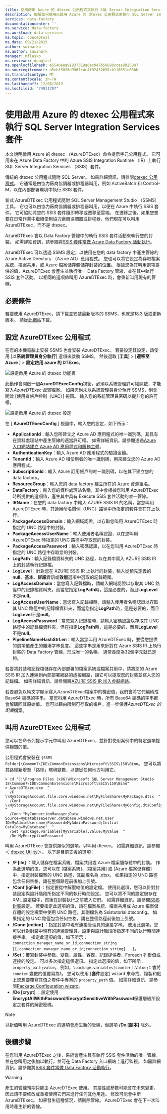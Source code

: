 ```yaml
---
title: 使用啟用 Azure 的 dtexec 公用程式來執行 SQL Server Integration Services （SSIS）套件
description: 瞭解如何使用已啟用 Azure 的 dtexec 公用程式來執行 SQL Server Integration Services （SSIS）套件。
services: data-factory
documentationcenter: ''
ms.service: data-factory
ms.workload: data-services
ms.topic: conceptual
ms.date: 09/21/2019
author: swinarko
ms.author: sawinark
manager: mflasko
ms.reviewer: douglasl
ms.openlocfilehash: a5540eea91937319a6ac947b50698ccaa8b25847
ms.sourcegitcommit: a5ebf5026d9967c4c4f92432698cb1f8651c03bb
ms.translationtype: MT
ms.contentlocale: zh-TW
ms.lasthandoff: 12/08/2019
ms.locfileid: "74931707"
---
```

# <a name="run-sql-server-integration-services-packages-with-the-azure-enabled-dtexec-utility"></a>使用啟用 Azure 的 dtexec 公用程式來執行 SQL Server Integration Services 套件
本文說明啟用 Azure 的 dtexec （AzureDTExec）命令提示字元公用程式。 它可用來在 Azure Data Factory 中的 Azure SSIS Integration Runtime （IR）上執行 SQL Server Integration Services （SSIS）套件。

傳統的 dtexec 公用程式隨附 SQL Server。 如需詳細資訊，請參閱[dtexec 公用程式](https://docs.microsoft.com/sql/integration-services/packages/dtexec-utility?view=sql-server-2017)。 它通常是由協力廠商協調器或排程器叫用，例如 ActiveBatch 和 Control-M，以在內部部署環境中執行 SSIS 套件。 

新式 AzureDTExec 公用程式隨附 SQL Server Management Studio （SSMS）工具。 它也可以由協力廠商協調器或排程器叫用，以便在 Azure 中執行 SSIS 套件。 它可協助將您的 SSIS 套件隨即轉移或遷移至雲端。 在遷移之後，如果您想要在日常作業中繼續使用協力廠商協調器或排程器，他們現在可以叫用 AzureDTExec，而不是 dtexec。

AzureDTExec 會以 Data Factory 管線中的執行 SSIS 套件活動來執行您的封裝。 如需詳細資訊，請參閱將[SSIS 套件當做 Azure Data Factory 活動執行](https://docs.microsoft.com/azure/data-factory/how-to-invoke-ssis-package-ssis-activity)。 

AzureDTExec 可以透過 SSMS 設定，以使用在您的 data factory 中產生管線的 Azure Active Directory （Azure AD）應用程式。 您也可以將它設定為存取檔案系統、檔案共用，或 Azure 檔案儲存體儲存封裝的位置。 根據您為其叫用選項提供的值，AzureDTExec 會產生並執行唯一 Data Factory 管線，並在其中執行 SSIS 套件活動。 以相同的選項值叫用 AzureDTExec 時，會重新叫用現有的管線。

## <a name="prerequisites"></a>必要條件
若要使用 AzureDTExec，請下載並安裝最新版本的 SSMS，也就是18.3 版或更新版本。 請從[此網站](https://docs.microsoft.com/sql/ssms/download-sql-server-management-studio-ssms?view=sql-server-2017)下載。

## <a name="configure-the-azuredtexec-utility"></a>設定 AzureDTExec 公用程式
在您的本機電腦上安裝 SSMS 也會安裝 AzureDTExec。 若要設定其設定，請使用 [以**系統管理員身分執行**] 選項來啟動 SSMS。 然後選取 [**工具**] > [**遷移至 Azure** ] > **設定啟用 azure 的 DTExec**。

![設定啟用 Azure 的 dtexec 功能表](media/how-to-invoke-ssis-package-azure-enabled-dtexec/ssms-azure-enabled-dtexec-menu.png)

此動作會開啟一個**AzureDTExecConfig**視窗，必須以系統管理許可權開啟，才能寫入*AzureDTExec 配置*檔案。 如果您尚未以系統管理員身分執行 SSMS，則會開啟 [使用者帳戶控制（UAC）] 視窗。 輸入您的系統管理員密碼以提升您的許可權。

![設定啟用 Azure 的 dtexec 設定](media/how-to-invoke-ssis-package-azure-enabled-dtexec/ssms-azure-enabled-dtexec-settings.png)

在 [ **AzureDTExecConfig** ] 視窗中，輸入您的設定，如下所示：

- **ApplicationId**：輸入您所建立之 Azure AD 應用程式的唯一識別碼，其具有在資料處理站中產生管線的適當許可權。 如需詳細資訊，請參閱透過[Azure 入口網站建立 Azure AD 應用程式和服務主體](https://docs.microsoft.com/azure/active-directory/develop/howto-create-service-principal-portal)。
- **AuthenticationKey**：輸入 Azure AD 應用程式的驗證金鑰。
- **TenantId**：輸入 Azure AD 租使用者的唯一識別碼，用來建立您的 Azure AD 應用程式。
- **SubscriptionId**：輸入 Azure 訂用帳戶的唯一識別碼，以在其下建立您的 data factory。
- **ResourceGroup**：輸入您的 data factory 建立所在的 Azure 資源組名。
- **DataFactory**：輸入您的資料處理站名稱，其中會根據您叫用 AzureDTExec 時所提供的選項值，產生其中具有 Execute SSIS 套件活動的唯一管線。
- **IRName**：在您的 data factory 中輸入 AZURE SSIS IR 的名稱，當您叫用 AzureDTExec 時，其通用命名慣例（UNC）路徑中所指定的套件會在其上執行。
- **PackageAccessDomain**：輸入網域認證，以存取您叫用 AzureDTExec 時指定的 UNC 路徑中的封裝。
- **PackageAccessUserName**：輸入使用者名稱認證，以在您叫用 AzureDTExec 時指定的 UNC 路徑中存取您的封裝。
- **PackageAccessPassword**：輸入密碼認證，以在您叫用 AzureDTExec 時指定的 UNC 路徑中存取您的封裝。
- **LogPath**：輸入記錄檔資料夾的 UNC 路徑，以在其中寫入 AZURE SSIS IR 上的封裝執行記錄檔。
- **LogLevel**：針對您在 AZURE SSIS IR 上執行的封裝，輸入從預先定義的**null**、**基本**、**詳細**資訊或**效能**選項中選取的記錄範圍。
- **LogAccessDomain**：當您寫入記錄檔時，請輸入網域認證以存取其 UNC 路徑中的記錄檔資料夾，而當您指定**LogPath**時，這是必要的，而且**LogLevel**不是**null**。
- **LogAccessUserName**：當您寫入記錄檔時，請輸入使用者名稱認證以存取其 UNC 路徑中的記錄檔資料夾，而當您指定**LogPath**時，這是必要的，而且**LogLevel**不是**null**。
- **LogAccessPassword**：當您寫入記錄檔時，請輸入密碼認證以存取其 UNC 路徑中的記錄檔資料夾，但在指定**LogPath**時，這是必要的，而且**LogLevel**不是**null**。
- **PipelineNameHashStrLen**：輸入當您叫用 AzureDTExec 時，要從您提供的選項值產生的雜湊字串長度。 這些字串是用來針對在 Azure SSIS IR 上執行封裝的 Data Factory 管線，形成唯一的名稱。 通常長度為32個字元就已足夠。

若要將封裝和記錄檔儲存在內部部署的檔案系統或檔案共用中，請將您的 Azure SSIS IR 加入連線到內部部署網路的虛擬網路，讓它可以提取您的封裝並寫入您的記錄檔。 如需詳細資訊，請參閱將[AZURE SSIS IR 加入虛擬網路](https://docs.microsoft.com/azure/data-factory/join-azure-ssis-integration-runtime-virtual-network)。

若要避免以純文字顯示寫入*AzureDTExec*檔案中的機密值，我們會將它們編碼成 Base64 編碼的字串。 當您叫用 AzureDTExec 時，所有 Base64 編碼的字串都會解碼回其原始值。 您可以藉由限制可存取的帳戶，進一步保護*AzureDTExec 的配置*檔案。

## <a name="invoke-the-azuredtexec-utility"></a>叫用 AzureDTExec 公用程式
您可以在命令列提示字元中叫用 AzureDTExec，並針對使用案例中的特定選項提供相關的值。

公用程式會安裝在 `{SSMS Folder}\Common7\IDE\CommonExtensions\Microsoft\SSIS\150\Binn`。 您可以將其路徑新增至「路徑」環境變數，以便從任何地方叫用它。

```dos
> cd "C:\Program Files (x86)\Microsoft SQL Server Management Studio 18\Common7\IDE\CommonExtensions\Microsoft\SSIS\150\Binn"
> AzureDTExec.exe  ^
  /F \\MyStorageAccount.file.core.windows.net\MyFileShare\MyPackage.dtsx  ^
  /Conf \\MyStorageAccount.file.core.windows.net\MyFileShare\MyConfig.dtsConfig  ^
  /Conn "MyConnectionManager;Data Source=MyDatabaseServer.database.windows.net;User ID=MyAdminUsername;Password=MyAdminPassword;Initial Catalog=MyDatabase"  ^
  /Set \package.variables[MyVariable].Value;MyValue  ^
  /De MyEncryptionPassword
```

叫用 AzureDTExec 會提供類似的選項，以叫用 dtexec。 如需詳細資訊，請參閱＜ [dtexec Utility](https://docs.microsoft.com/sql/integration-services/packages/dtexec-utility?view=sql-server-2017)＞。 以下是目前支援的選項：

- **/F [ile]** ：載入儲存在檔案系統、檔案共用或 Azure 檔案儲存體中的封裝。 作為此選項的值，您可以在 [檔案系統]、[檔案共用] 或 [Azure 檔案儲存體] 中，指定封裝檔案的 UNC 路徑，其副檔名為 .dtsx。 如果指定的 UNC 路徑包含任何空格，請在整個路徑前後加上引號。
- **/Conf [igFile]** ：指定要從中解壓縮值的設定檔。 使用此選項，您可以針對封裝設定與設計階段所指定不同的執行時間設定。 您可以將不同的設定儲存在 XML 設定檔中，然後在封裝執行之前載入它們。 如需詳細資訊，請參閱[SSIS 封裝](https://docs.microsoft.com/sql/integration-services/packages/package-configurations?view=sql-server-2017)設定。 若要指定此選項的值，請在檔案系統、檔案共用或 Azure 檔案儲存體的設定檔案中使用 UNC 路徑，其副檔名為 Ssistutorial.dtsconfig。 如果指定的 UNC 路徑包含任何空格，請在整個路徑前後加上引號。
- **/Conn [ection]** ：指定封裝中現有連接管理員的連接字串。 使用此選項，您可以針對封裝中現有的連線管理員，設定與設計階段所指定不同的執行時間連接字串。 指定此選項的值，如下所示： `connection_manager_name_or_id;connection_string [[;connection_manager_name_or_id;connection_string]...]`。
- **/Set**：覆寫封裝中參數、變數、屬性、容器、記錄提供者、Foreach 列舉值或連接的設定。 可以多次指定這個選項。 指定此選項的值，如下所示： `property_path;value`。 例如，`\package.variables[counter].Value;1` 會將 `counter` 變數的值覆寫為1。 您可以使用 [**套件**設定] wizard 來尋找、複製和貼上您想要覆寫其值之套件中專案的 `property_path` 值。 如需詳細資訊，請參閱[Package Configuration wizard](https://docs.microsoft.com/sql/integration-services/package-configuration-wizard-ui-reference?view=sql-server-2014)。
- **/De [crypt]** ：設定使用**EncryptAllWithPassword**/**EncryptSensitiveWithPassword**保護層級所設定之套件的解密密碼。

> [!NOTE]
> 以新值叫用 AzureDTExec 的選項會產生新的管線，但選項 **/De [腳本]** 除外。

## <a name="next-steps"></a>後續步驟

在您叫用 AzureDTExec 之後，系統會產生具有執行 SSIS 套件活動的唯一管線，並在您叫用之後加以執行，並可在 Data Factory 入口網站上進行監視。 如需詳細資訊，請參閱將[SSIS 套件當做 Data Factory 活動執行](https://docs.microsoft.com/azure/data-factory/how-to-invoke-ssis-package-ssis-activity)。

> [!WARNING]
> 產生的管線預期只能由 AzureDTExec 使用。 其屬性或參數可能會在未來變更，因此請不要修改或重複使用它們來進行任何其他用途。 修改可能會中斷 AzureDTExec。 如果發生這種情況，請刪除管線。 AzureDTExec 會在下一次叫用時產生新的管線。
